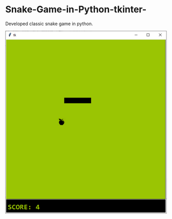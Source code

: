# Snake-Game-in-Python-tkinter-
Developed classic snake game in python.

![Demo Image 1](GameDemo1.png)
